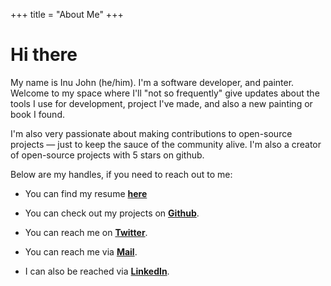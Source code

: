 +++
title = "About Me"
+++

# Hi there

My name is Inu John (he/him). I'm a software developer, and painter. Welcome to my space where I'll "not so frequently" give updates about the tools I use for development, project I've made, and also a new painting or book I found.

I'm also very passionate about making contributions to open-source projects — just to keep the sauce of the community alive. I'm also a creator of open-source projects with 5 stars on github.

Below are my handles, if you need to reach out to me:

- You can find my resume [**here**](https://docs.google.com/document/d/e/2PACX-1vRWCfeFvvECpIAFvFER-sBmJWjBEslnhOriJgyX3xNpWgELBsJsUiFblp1d4jEyviF4g_0Am6PPJ5ne/pub)

- You can check out my projects on [**Github**](https://github.com/inuoshios).

- You can reach me on [**Twitter**](https://twitter.com/inuoshios).

- You can reach me via [**Mail**](mailto:oshiogiemhe.inu@gmail.com).

- I can also be reached via [**LinkedIn**](https://www.linkedin.com/in/inujohn/).
